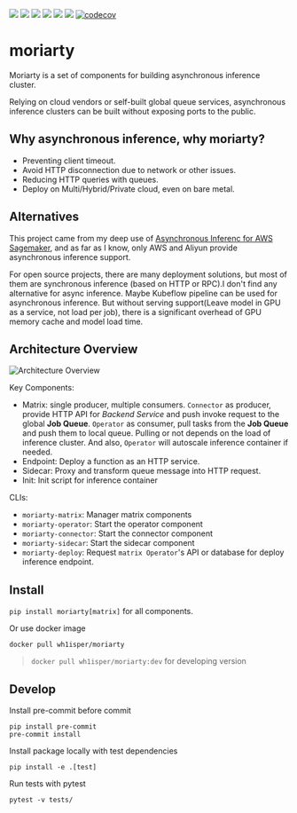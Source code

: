 ![](https://img.shields.io/github/license/wh1isper/moriarty)
![](https://img.shields.io/github/v/release/wh1isper/moriarty)
![](https://img.shields.io/docker/image-size/wh1isper/moriarty)
![](https://img.shields.io/pypi/dm/moriarty)
![](https://img.shields.io/github/last-commit/wh1isper/moriarty)
![](https://img.shields.io/pypi/pyversions/moriarty)
[![codecov](https://codecov.io/gh/Wh1isper/moriarty/graph/badge.svg?token=NKHSM0W8L5)](https://codecov.io/gh/Wh1isper/moriarty)

# moriarty

Moriarty is a set of components for building asynchronous inference cluster.

Relying on cloud vendors or self-built global queue services, asynchronous inference clusters can be built without exposing ports to the public.

## Why asynchronous inference, why moriarty?

- Preventing client timeout.
- Avoid HTTP disconnection due to network or other issues.
- Reducing HTTP queries with queues.
- Deploy on Multi/Hybrid/Private cloud, even on bare metal.

## Alternatives

This project came from my deep use of [Asynchronous Inferenc for AWS Sagemaker](https://docs.aws.amazon.com/sagemaker/latest/dg/async-inference.html), and as far as I know, only AWS and Aliyun provide asynchronous inference support.

For open source projects, there are many deployment solutions, but most of them are synchronous inference (based on HTTP or RPC).I don't find any alternative for async inference. Maybe Kubeflow pipeline can be used for asynchronous inference. But without serving support(Leave model in GPU as a service, not load per job), there is a significant overhead of GPU memory cache and model load time.

## Architecture Overview

![Architecture Overview](./assets/Architecture.png)

Key Components:

- Matrix: single producer, multiple consumers. `Connector` as producer, provide HTTP API for _Backend Service_ and push invoke request to the global **Job Queue**. `Operator` as consumer, pull tasks from the **Job Queue** and push them to local queue. Pulling or not depends on the load of inference cluster. And also, `Operator` will autoscale inference container if needed.
- Endpoint: Deploy a function as an HTTP service.
- Sidecar: Proxy and transform queue message into HTTP request.
- Init: Init script for inference container

CLIs:

- `moriarty-matrix`: Manager matrix components
- `moriarty-operator`: Start the operator component
- `moriarty-connector`: Start the connector component
- `moriarty-sidecar`: Start the sidecar component
- `moriarty-deploy`: Request `matrix Operator`'s API or database for deploy inference endpoint.

## Install

`pip install moriarty[matrix]` for all components.

Or use docker image

`docker pull wh1isper/moriarty`

> `docker pull wh1isper/moriarty:dev` for developing version

## Develop

Install pre-commit before commit

```
pip install pre-commit
pre-commit install
```

Install package locally with test dependencies

```
pip install -e .[test]
```

Run tests with pytest

```
pytest -v tests/
```
